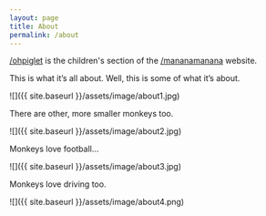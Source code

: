 ```yaml
---
layout: page
title: About
permalink: /about
---
```

 
[/ohpiglet](https://ohpiglet.mananamanana.com/) is the children's section of the [/mananamanana](https://mananamanana.com/) website.

This is what it’s all about. Well, this is some of what it’s about.

![]({{ site.baseurl }}/assets/image/about1.jpg)

There are other, more smaller monkeys too.

![]({{ site.baseurl }}/assets/image/about2.jpg)

Monkeys love football…

![]({{ site.baseurl }}/assets/image/about3.jpg)

Monkeys love driving too.

![]({{ site.baseurl }}/assets/image/about4.png)
